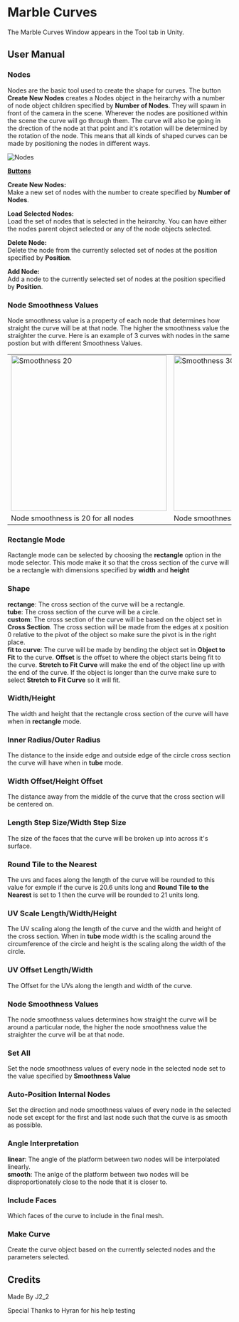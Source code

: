 # Marble Curves

The Marble Curves Window appears in the Tool tab in Unity.

## User Manual

### Nodes

Nodes are the basic tool used to create the shape for curves. The button __Create New Nodes__ creates a Nodes object in the heirarchy with a number of node object children specified by __Number of Nodes__. They will spawn in front of the camera in the scene. Wherever the nodes are positioned within the scene the curve will go through them. The curve will also be going in the drection of the node at that point and it's rotation will be determined by the rotation of the node. This means that all kinds of shaped curves can be made by positioning the nodes in different ways. 

![Nodes](https://github.com/J2-2/MarbleCurves/blob/main/UserManualResources/Nodes.png?raw=true)

__<ins>Buttons</ins>__

__Create New Nodes:__  
Make a new set of nodes with the number to create specified by __Number of Nodes__.

__Load Selected Nodes:__  
Load the set of nodes that is selected in the heirarchy. You can have either the nodes parent object selected or any of the node objects selected.

__Delete Node:__  
Delete the node from the currently selected set of nodes at the position specified by __Position__.

__Add Node:__  
Add a node to the currently selected set of nodes at the position specified by __Position__.

### Node Smoothness Values

Node smoothness value is a property of each node that determines how straight the curve will be at that node. The higher the smoothness value the straighter the curve. Here is an example of 3 curves with nodes in the same postion but with different Smoothness Values.

<table border="0"><tr>
  <td> <img src="https://github.com/J2-2/MarbleCurves/blob/main/UserManualResources/Nodes.png?raw=true" alt="Smoothness 20" style="width: 350px;"/> </td>
  <td> <img src="https://github.com/J2-2/MarbleCurves/blob/main/UserManualResources/Nodes.png?raw=true" alt="Smoothness 30" style="width: 350px;"/> </td>
  <td> <img src="https://github.com/J2-2/MarbleCurves/blob/main/UserManualResources/Nodes.png?raw=true" alt="Smoothness 50" style="width: 350px;"/> </td>
</tr>
<tr>
  <td>Node smoothness is 20 for all nodes</td>
  <td>Node smoothness is 30 for all nodes</td>
  <td>Node smoothness is 50 for all nodes</td>
</tr></table>

### Rectangle Mode

Ractangle mode can be selected by choosing the __rectangle__ option in the mode selector. This mode make it so that the cross section of the curve will be a rectangle with dimensions specified by __width__ and __height__


### Shape
__rectange__: The cross section of the curve will be a rectangle.    
__tube__: The cross section of the curve will be a circle.    
__custom__: The cross section of the curve will be based on the object set in __Cross Section__. The cross section will be made from the edges at x position 0 relative to the pivot of the object so make sure the pivot is in the right place.    
__fit to curve__: The curve will be made by bending the object set in __Object to Fit__ to the curve. __Offset__ is the offset to where the object starts being fit  to the curve. __Stretch to Fit Curve__ will make the end of the object line up with the end of the curve. If the object is longer than the curve make sure to select __Stretch to Fit Curve__ so it will fit.

### Width/Height
The width and height that the rectangle cross section of the curve will have when in __rectangle__ mode.

### Inner Radius/Outer Radius
The distance to the inside edge and outside edge of the circle cross section the curve will have when in __tube__ mode.

### Width Offset/Height Offset
The distance away from the middle of the curve that the cross section will be centered on.

### Length Step Size/Width Step Size
The size of the faces that the curve will be broken up into across it's surface.

### Round Tile to the Nearest
The uvs and faces along the length of the curve will be rounded to this value for exmple if the curve is 20.6 units long and __Round Tile to the Nearest__ is set to 1 then the curve will be rounded to 21 units long.

### UV Scale Length/Width/Height
The UV scaling along the length of the curve and the width and height of the cross section. When in __tube__ mode width is the scaling around the circumference of the circle and height is the scaling along the width of the circle.

### UV Offset Length/Width
The Offset for the UVs along the length and width of the curve.

### Node Smoothness Values
The node smoothness values determines how straight the curve will be around a particular node, the higher the node smoothness value the straighter the curve will be at that node. 

### Set All
Set the node smoothness values of every node in the selected node set to the value specified by __Smoothness Value__

### Auto-Position Internal Nodes
Set the direction and node smoothness values of every node in the selected node set except for the first and last node such that the curve is as smooth as possible.

### Angle Interpretation
__linear__: The angle of the platform between two nodes will be interpolated linearly.  
__smooth__: The anlge of the platform between two nodes will be disproportionately close to the node that it is closer to.

### Include Faces
Which faces of the curve to include in the final mesh.

### Make Curve
Create the curve object based on the currently selected nodes and the parameters selected.

## Credits

Made By J2_2

Special Thanks to Hyran for his help testing
